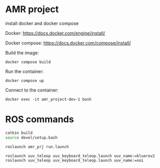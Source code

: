 # AMR project

install docker and docker compose

Docker:
https://docs.docker.com/engine/install/

Docker compose:
https://docs.docker.com/compose/install/

Build the image:

`docker compose build`

Run the container:

`docker compose up`

Connect to the container:

`docker exec -it amr_project-dev-1 bash`

# ROS commands

```bash
catkin build
source devel/setup.bash
```

```bash
roslaunch amr_prj run.launch 
```

```bash
roslaunch uuv_teleop uuv_keyboard_teleop.launch uuv_name:=bluerov2
roslaunch uuv_teleop uuv_keyboard_teleop.launch uuv_name:=ooi
```

